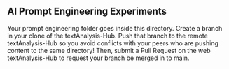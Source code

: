 ## AI Prompt Engineering Experiments

Your prompt engineering folder goes inside this directory.
Create a branch in your clone of the textAnalysis-Hub.
Push that branch to the remote textAnalysis-Hub so you avoid conflicts with your peers who are pushing content to the same directory!
Then, submit a Pull Request on the web textAnalysis-Hub to request your branch be merged in to main. 
